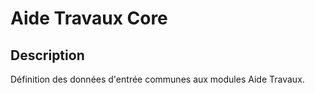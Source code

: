 # Aide Travaux Core

## Description

Définition des données d'entrée communes aux modules Aide Travaux.
